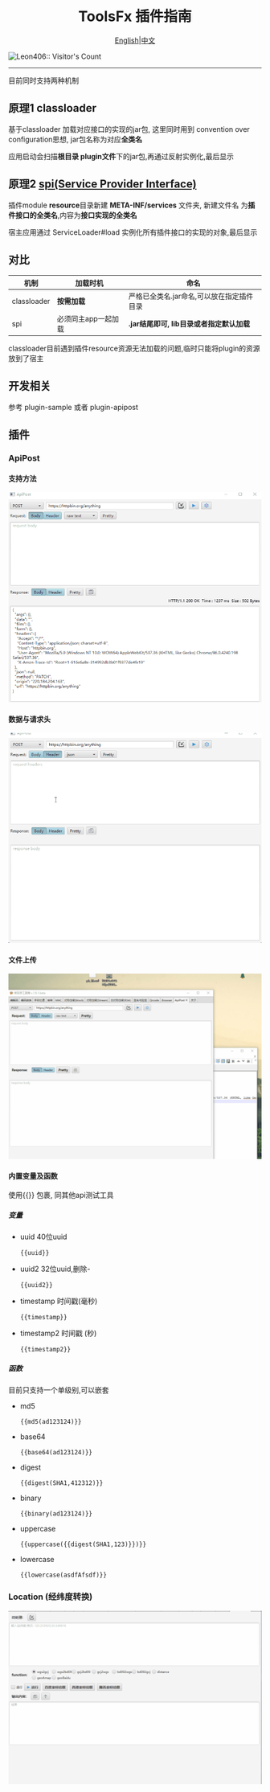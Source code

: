 <p> <h1 align="center">ToolsFx 插件指南</h1></p>
<p align="center">
<a href="README-plugin.md">English</a>|<a href="README-plugin-zh.md">中文</a>
</p>
 <img width=0 height=0 src="https://profile-counter.glitch.me/Leon406/count.svg" alt="Leon406:: Visitor's Count" />

------

目前同时支持两种机制

## 原理1 classloader

基于classloader 加载对应接口的实现的jar包, 这里同时用到 convention over configuration思想, jar包名称为对应**全类名**

应用启动会扫描**根目录 plugin文件**下的jar包,再通过反射实例化,最后显示

## 原理2 [spi(Service Provider Interface)](https://en.wikipedia.org/wiki/Service_provider_interface)

插件module **resource**目录新建 **META-INF/services** 文件夹, 新建文件名 为**插件接口的全类名**,内容为**接口实现的全类名**

宿主应用通过  ServiceLoader#load 实例化所有插件接口的实现的对象,最后显示

## 对比

| 机制        | 加载时机            | 命名                                      |
| ----------- | ------------------- | ----------------------------------------- |
| classloader | **按需加载**        | 严格已全类名.jar命名,可以放在指定插件目录 |
| spi         | 必须同主app一起加载 | **.jar结尾即可, lib目录或者指定默认加载** |



classloader目前遇到插件resource资源无法加载的问题,临时只能将plugin的资源放到了宿主

## 开发相关

参考 plugin-sample 或者 plugin-apipost

## 插件

### ApiPost

#### **支持方法**

![sym](/art/plugin/apipost_methods.gif)

#### **数据与请求头**

![sym](/art/plugin/apipost_post.gif)

#### **文件上传**

![sym](/art/plugin/apipost-upload.gif)



#### 内置变量及函数

使用{{}} 包裹, 同其他api测试工具

##### 变量

- uuid  40位uuid

  ```
  {{uuid}}
  ```

- uuid2  32位uuid,删除-

  ```
  {{uuid2}}
  ```

- timestamp  时间戳(毫秒)

  ```
  {{timestamp}}
  ```

- timestamp2  时间戳 (秒)

  ```
  {{timestamp2}}
  ```

##### 函数

目前只支持一个单级别,可以嵌套

- md5

  ```
  {{md5(ad123124)}}
  ```

- base64

  ```
  {{base64(ad123124)}}
  ```

- digest

  ```
  {{digest(SHA1,412312)}}
  ```

- binary

  ```
  {{binary(ad123124)}}
  ```

- uppercase

  ```
  {{uppercase({{digest(SHA1,123)}})}}
  ```

- lowercase

  ```
  {{lowercase(asdfAfsdf)}}
  ```

  



### Location (经纬度转换)

![location](/art/plugin/location.gif)